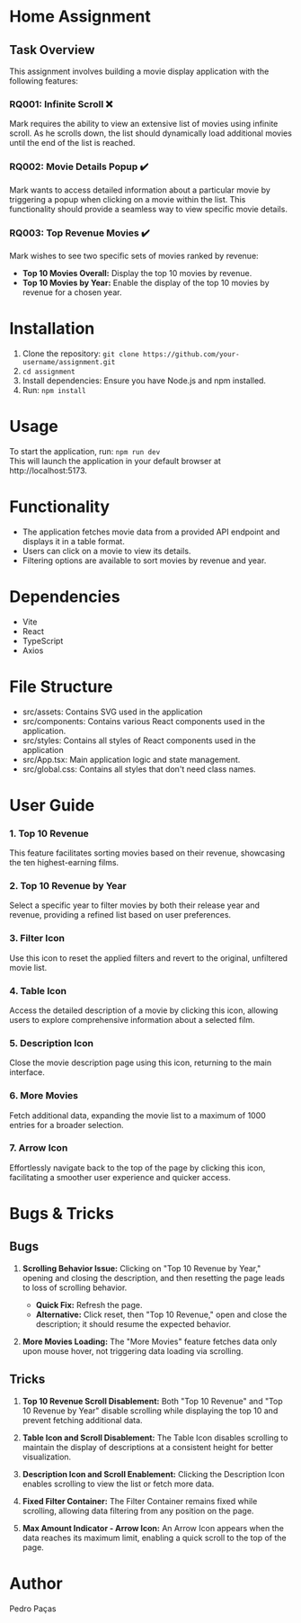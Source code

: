 # Home Assignment

## Task Overview

This assignment involves building a movie display application with the following features:

### RQ001: Infinite Scroll :x:

Mark requires the ability to view an extensive list of movies using infinite scroll. As he scrolls down, the list should dynamically load additional movies until the end of the list is reached.

### RQ002: Movie Details Popup :heavy_check_mark:

Mark wants to access detailed information about a particular movie by triggering a popup when clicking on a movie within the list. This functionality should provide a seamless way to view specific movie details.

### RQ003: Top Revenue Movies :heavy_check_mark:

Mark wishes to see two specific sets of movies ranked by revenue:

- **Top 10 Movies Overall:** Display the top 10 movies by revenue.
- **Top 10 Movies by Year:** Enable the display of the top 10 movies by revenue for a chosen year.

# Installation
1. Clone the repository: ```git clone https://github.com/your-username/assignment.git```
1. ```cd assignment```
1. Install dependencies: Ensure you have Node.js and npm installed.
1. Run: ```npm install```

# Usage
To start the application, run: ```npm run dev``` <br>This will launch the application in your default browser at http://localhost:5173.

# Functionality
- The application fetches movie data from a provided API endpoint and displays it in a table format.
- Users can click on a movie to view its details.
- Filtering options are available to sort movies by revenue and year.

# Dependencies
- Vite
- React
- TypeScript
- Axios

# File Structure
- src/assets: Contains SVG used in the application
- src/components: Contains various React components used in the application.
- src/styles: Contains all styles of React components used in the application
- src/App.tsx: Main application logic and state management.
- src/global.css: Contains all styles that don't need class names.

# User Guide
### 1. Top 10 Revenue
This feature facilitates sorting movies based on their revenue, showcasing the ten highest-earning films.

### 2. Top 10 Revenue by Year
Select a specific year to filter movies by both their release year and revenue, providing a refined list based on user preferences.

### 3. Filter Icon
Use this icon to reset the applied filters and revert to the original, unfiltered movie list.

### 4. Table Icon
Access the detailed description of a movie by clicking this icon, allowing users to explore comprehensive information about a selected film.

### 5. Description Icon
Close the movie description page using this icon, returning to the main interface.

### 6. More Movies
Fetch additional data, expanding the movie list to a maximum of 1000 entries for a broader selection.

### 7. Arrow Icon
Effortlessly navigate back to the top of the page by clicking this icon, facilitating a smoother user experience and quicker access.


# Bugs & Tricks

## Bugs

1. **Scrolling Behavior Issue:**
   Clicking on "Top 10 Revenue by Year," opening and closing the description, and then resetting the page leads to loss of scrolling behavior.
   - **Quick Fix:** Refresh the page.
   - **Alternative:** Click reset, then "Top 10 Revenue," open and close the description; it should resume the expected behavior.

2. **More Movies Loading:**
   The "More Movies" feature fetches data only upon mouse hover, not triggering data loading via scrolling.

## Tricks

1. **Top 10 Revenue Scroll Disablement:**
   Both "Top 10 Revenue" and "Top 10 Revenue by Year" disable scrolling while displaying the top 10 and prevent fetching additional data.

2. **Table Icon and Scroll Disablement:**
   The Table Icon disables scrolling to maintain the display of descriptions at a consistent height for better visualization.

3. **Description Icon and Scroll Enablement:**
   Clicking the Description Icon enables scrolling to view the list or fetch more data.

4. **Fixed Filter Container:**
   The Filter Container remains fixed while scrolling, allowing data filtering from any position on the page.

5. **Max Amount Indicator - Arrow Icon:**
   An Arrow Icon appears when the data reaches its maximum limit, enabling a quick scroll to the top of the page.



# Author
Pedro Paças

